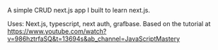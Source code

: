 A simple CRUD next.js app I built to learn next.js.

Uses: Next.js, typescript, next auth, grafbase. Based on the tutorial at https://www.youtube.com/watch?v=986hztrfaSQ&t=13694s&ab_channel=JavaScriptMastery

